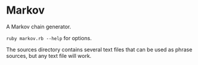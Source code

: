 Markov
======

A Markov chain generator. 

```ruby markov.rb --help``` 
for options.

The sources directory contains several text files that can be used as
phrase sources, but any text file will work.


